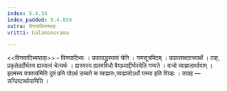 ```yaml
---
index: 5.4.34
index_padded: 5.4.034
sutra: विनयादिभ्यष्ठक्
vritti: balamanorama

---
```

<<विनयादिभ्यष्ठक्>> - विनयादिभ्यः । उपायाद्ध्रस्वत्वं चेति । गणसूत्रमिदम् । उपायशब्दात्स्वार्थे । ठक्, प्रकृतेदर्दीर्घस्य ह्यस्वत्वं चेत्यर्थः । ह्यस्वस्य ह्यस्वविधौ वैयथ्र्याद्दीर्घस्येति गम्यते । वाचो व्याह्मतार्थायाम् ।इदमस्य वक्तव्य॑मिति दूतं प्रति योऽर्थ उच्यते स व्याह्मतः,व्याह्मतोऽर्थो यस्या इति विग्रहः । तदाह — सन्दिष्टार्थायामिति । 